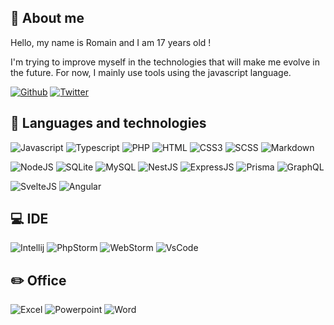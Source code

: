 ## 👋 About me

Hello, my name is Romain and I am 17 years old !

I'm trying to improve myself in the technologies that will make me evolve in the future. For now, I mainly use tools using the javascript language.

[![Github](https://img.shields.io/badge/Github-161b22?style=for-the-badge&logo=Github&logoColor=FFFFFF)](https://github.com/RomainSav) [![Twitter](https://img.shields.io/badge/Twitter-%231DA1F2?style=for-the-badge&logo=Twitter&logoColor=FFFFFF)](https://twitter.com/RomainSav_)

## 🚀 Languages and technologies
![Javascript](https://img.shields.io/badge/Javascript-323330?style=for-the-badge&logo=Javascript) 
![Typescript](https://img.shields.io/badge/TypeScript-007ACC?style=for-the-badge&logo=typescript&logoColor=white)
![PHP](https://img.shields.io/badge/PHP-777BB4?style=for-the-badge&logo=php&logoColor=white)
![HTML](https://img.shields.io/badge/HTML5-E34F26?style=for-the-badge&logo=html5&logoColor=white)
![CSS3](https://img.shields.io/badge/CSS3-1572B6?style=for-the-badge&logo=css3&logoColor=white)
![SCSS](https://img.shields.io/badge/Scss-CC6699?style=for-the-badge&logo=sass&logoColor=white)
![Markdown](https://img.shields.io/badge/Markdown-000000?style=for-the-badge&logo=markdown&logoColor=white)

![NodeJS](https://img.shields.io/badge/Node.js-43853D?style=for-the-badge&logo=node.js&logoColor=white)
![SQLite](https://img.shields.io/badge/SQLite-07405E?style=for-the-badge&logo=sqlite&logoColor=white)
![MySQL](https://img.shields.io/badge/MySQL-00000F?style=for-the-badge&logo=mysql&logoColor=white)
![NestJS](https://img.shields.io/badge/NestJS-090909?style=for-the-badge&logo=NestJS&logoColor=ea2845)
![ExpressJS](https://img.shields.io/badge/Express.js-404D59?style=for-the-badge&logo=Express)
![Prisma](https://img.shields.io/badge/Prisma-00A169?style=for-the-badge&logo=Prisma)
![GraphQL](https://img.shields.io/badge/GraphQL-e00097?style=for-the-badge&logo=graphql)

![SvelteJS](https://img.shields.io/badge/Svelte-4A4A55?style=for-the-badge&logo=svelte&logoColor=FF3E00)
![Angular](https://img.shields.io/badge/Angular-DD0031?style=for-the-badge&logo=angular&logoColor=white)

## 💻 IDE
![Intellij](https://img.shields.io/badge/IntelliJ_IDEA-000000.svg?style=for-the-badge&logo=intellij-idea&logoColor=white)
![PhpStorm](https://img.shields.io/badge/-PHPStorm-000000?style=for-the-badge&logo=phpstorm&logoColor=white)
![WebStorm](https://img.shields.io/badge/WebStorm-000000?style=for-the-badge&logo=WebStorm&logoColor=white)
![VsCode](https://img.shields.io/badge/Visual_Studio_Code-0078D4?style=for-the-badge&logo=visual%20studio%20code&logoColor=white)

## ✏️ Office
![Excel](https://img.shields.io/badge/Microsoft_Excel-217346?style=for-the-badge&logo=microsoft-excel&logoColor=white)
![Powerpoint](https://img.shields.io/badge/Microsoft_PowerPoint-B7472A?style=for-the-badge&logo=microsoft-powerpoint&logoColor=white)
![Word](https://img.shields.io/badge/Microsoft_Word-2B579A?style=for-the-badge&logo=microsoft-word&logoColor=white)
